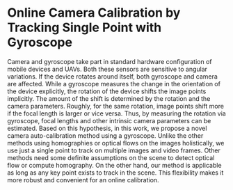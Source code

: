 # Online Camera Calibration by Tracking Single Point with Gyroscope
Camera and gyroscope take part in standard hardware configuration of mobile devices and UAVs. Both these sensors are sensitive to angular variations. If the device rotates around itself, both gyroscope and camera are affected. While a gyroscope measures the change in the orientation of the device explicitly, the rotation of the device shifts the image points implicitly. The amount of the shift is determined by the rotation and the camera parameters. Roughly, for the same rotation, image points shift more if the focal length is larger or vice versa. Thus, by measuring the rotation via gyroscope, focal lengths and other intrinsic camera parameters can be estimated. Based on this hypothesis, in this work, we propose a novel camera auto-calibration method using a gyroscope. Unlike the other methods using homographies or optical flows on the images holistically, we use just a single point to track on multiple images and video frames. Other methods need some definite assumptions on the scene to detect optical flow or compute homography. On the other hand, our method is applicable as long as any key point exists to track in the scene. This flexibility makes it more robust and convenient for an online calibration.
